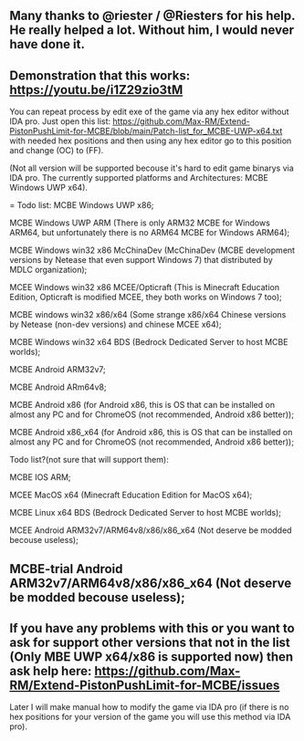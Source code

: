 Many thanks to  @riester / @Riesters  for his help. He really helped a lot. Without him, I would never have done it.
---------------------------------------------------------------------------------------
Demonstration that this works: https://youtu.be/i1Z29zio3tM
---------------------------------------------------------------------------------------
You can repeat process by edit exe of the game via any hex editor without IDA pro. Just open this list: https://github.com/Max-RM/Extend-PistonPushLimit-for-MCBE/blob/main/Patch-list_for_MCBE-UWP-x64.txt
with needed hex positions and then using any hex editor go to this position and change (OC) to (FF).

(Not all version will be supported becouse it's hard to edit game binarys via IDA pro. The currently supported platforms and Architectures: MCBE Windows UWP x64). 

=
Todo list: 
MCBE Windows UWP x86;

MCBE Windows UWP ARM (There is only ARM32 MCBE for Windows ARM64, but unfortunately there is no ARM64 MCBE for Windows ARM64);

MCBE Windows win32 x86 McChinaDev (McChinaDev (MCBE development versions by Netease that even support Windows 7) that distributed by MDLC organization);

MCEE Windows win32 x86 MCEE/Opticraft (This is Minecraft Education Edition, Opticraft is modified MCEE, they both works on Windows 7 too);

MCBE windows win32 x86/x64 (Some strange x86/x64 Chinese versions by Netease (non-dev versions) and chinese MCEE x64);

MCBE Windows win32 x64 BDS (Bedrock Dedicated Server to host MCBE worlds);

MCBE Android ARM32v7;

MCBE Android ARm64v8;

MCBE Android x86 (for Android x86, this is OS that can be installed on almost any PC and for ChromeOS (not recommended, Android x86 better));

MCBE Android x86_x64 (for Android x86, this is OS that can be installed on almost any PC and for ChromeOS (not recommended, Android x86 better));

Todo list?(not sure that will support them):

MCBE IOS ARM;

MCEE MacOS x64 (Minecraft Education Edition for MacOS x64);

MCBE Linux x64 BDS (Bedrock Dedicated Server to host MCBE worlds);

MCEE Android ARM32v7/ARM64v8/x86/x86_x64 (Not deserve be modded becouse useless);

MCBE-trial Android ARM32v7/ARM64v8/x86/x86_x64 (Not deserve be modded becouse useless);
---------------------------------------------------------------------------------------
If you have any problems with this or you want to ask for support other versions that not in the list (Only MBE UWP x64/x86 is supported now) then ask help here: https://github.com/Max-RM/Extend-PistonPushLimit-for-MCBE/issues
---------------------------------------------------------------------------------------
Later I will make manual how to modify the game via IDA pro (if there is no hex positions for your version of the game you will use this method via IDA pro).
